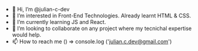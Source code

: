 - 👋 Hi, I’m @julian-c-dev
- 👀 I’m interested in Front-End Technologies. Already learnt HTML & CSS. 
- 🌱 I’m currently learning JS and React.
- 💞️ I’m looking to collaborate on any project where my tecnichal expertise would help. 
- 📫 How to reach me () => console.log ('julian.c.dev@gmail.com') 

<!---
Check out my first personal project in Web_project--Productivity_wallpaper
--->
